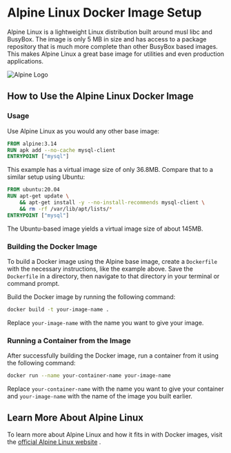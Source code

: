 # Alpine Linux Docker Image Setup

Alpine Linux is a lightweight Linux distribution built around musl libc and BusyBox. The image is only 5 MB in size and has access to a package repository that is much more complete than other BusyBox based images. This makes Alpine Linux a great base image for utilities and even production applications.

![Alpine Logo](https://alpinelinux.org/alpine-logo.png)

## How to Use the Alpine Linux Docker Image

### Usage

Use Alpine Linux as you would any other base image:

```Dockerfile
FROM alpine:3.14
RUN apk add --no-cache mysql-client
ENTRYPOINT ["mysql"]
```



This example has a virtual image size of only 36.8MB. Compare that to a similar setup using Ubuntu:

```Dockerfile
FROM ubuntu:20.04
RUN apt-get update \
    && apt-get install -y --no-install-recommends mysql-client \
    && rm -rf /var/lib/apt/lists/*
ENTRYPOINT ["mysql"]
```



The Ubuntu-based image yields a virtual image size of about 145MB.
### Building the Docker Image

To build a Docker image using the Alpine base image, create a `Dockerfile` with the necessary instructions, like the example above. Save the `Dockerfile` in a directory, then navigate to that directory in your terminal or command prompt.

Build the Docker image by running the following command:

```bash
docker build -t your-image-name .
```



Replace `your-image-name` with the name you want to give your image.
### Running a Container from the Image

After successfully building the Docker image, run a container from it using the following command:

```bash
docker run --name your-container-name your-image-name
```



Replace `your-container-name` with the name you want to give your container and `your-image-name` with the name of the image you built earlier.
## Learn More About Alpine Linux

To learn more about Alpine Linux and how it fits in with Docker images, visit the [official Alpine Linux website](https://alpinelinux.org/) .
